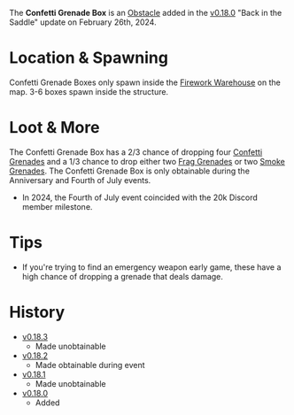 The **Confetti Grenade Box** is an [Obstacle](/obstacles) added in the [v0.18.0](https://github.com/HasangerGames/suroi/releases/tag/v0.18.0) "Back in the Saddle" update on February 26th, 2024.

# Location & Spawning

Confetti Grenade Boxes only spawn inside the [Firework Warehouse](/buildings/firework_warehouse) on the map. 3-6 boxes spawn inside the structure.

# Loot & More

The Confetti Grenade Box has a 2/3 chance of dropping four [Confetti Grenades](/weapons/throwables/confetti_grenade) and a 1/3 chance to drop either two [Frag Grenades](/weapons/throwables/frag_grenade) or two [Smoke Grenades](/weapons/throwables/smoke_grenade). The Confetti Grenade Box is only obtainable during the Anniversary and Fourth of July events.
  - In 2024, the Fourth of July event coincided with the 20k Discord member milestone.

# Tips

- If you're trying to find an emergency weapon early game, these have a high chance of dropping a grenade that deals damage.

# History

- [v0.18.3](https://github.com/HasangerGames/suroi/releases/tag/v0.18.3)
  - Made unobtainable
- [v0.18.2](https://github.com/HasangerGames/suroi/releases/tag/v0.18.2)
  - Made obtainable during event
- [v0.18.1](https://github.com/HasangerGames/suroi/releases/tag/v0.18.1)
  - Made unobtainable
- [v0.18.0](https://github.com/HasangerGames/suroi/releases/tag/v0.18.0)
  - Added
